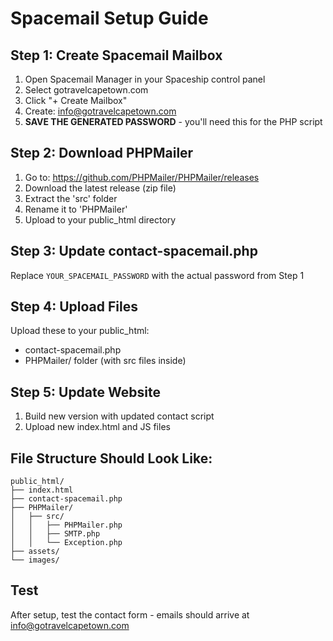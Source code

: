 # Spacemail Setup Guide

## Step 1: Create Spacemail Mailbox
1. Open Spacemail Manager in your Spaceship control panel
2. Select gotravelcapetown.com
3. Click "+ Create Mailbox"
4. Create: info@gotravelcapetown.com
5. **SAVE THE GENERATED PASSWORD** - you'll need this for the PHP script

## Step 2: Download PHPMailer
1. Go to: https://github.com/PHPMailer/PHPMailer/releases
2. Download the latest release (zip file)
3. Extract the 'src' folder
4. Rename it to 'PHPMailer'
5. Upload to your public_html directory

## Step 3: Update contact-spacemail.php
Replace `YOUR_SPACEMAIL_PASSWORD` with the actual password from Step 1

## Step 4: Upload Files
Upload these to your public_html:
- contact-spacemail.php
- PHPMailer/ folder (with src files inside)

## Step 5: Update Website
1. Build new version with updated contact script
2. Upload new index.html and JS files

## File Structure Should Look Like:
```
public_html/
├── index.html
├── contact-spacemail.php
├── PHPMailer/
│   ├── src/
│   │   ├── PHPMailer.php
│   │   ├── SMTP.php
│   │   └── Exception.php
├── assets/
└── images/
```

## Test
After setup, test the contact form - emails should arrive at info@gotravelcapetown.com

